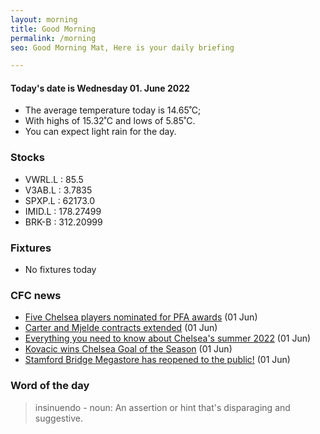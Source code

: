 ```yaml
---
layout: morning
title: Good Morning
permalink: /morning
seo: Good Morning Mat, Here is your daily briefing

---
```


<!-- weather_marker starts -->
#### Today's date is Wednesday 01. June 2022

- The average temperature today is 14.65˚C;
- With highs of 15.32˚C and lows of 5.85˚C.
- You can expect light rain for the day.

<!-- weather_marker ends -->

### Stocks

<!-- stocks_marker starts -->

- VWRL.L : 85.5
- V3AB.L : 3.7835
- SPXP.L : 62173.0
- IMID.L : 178.27499
- BRK-B : 312.20999

<!-- stocks_marker ends -->

### Fixtures

<!-- sports_marker starts -->

- No fixtures today
<!-- sports_marker ends -->

### CFC news

<!-- cfc_marker starts -->
- [Five Chelsea players nominated for PFA awards](https://www.chelseafc.com/en/news/2022/06/01/pfa-chelsea-nominations) (01 Jun)
- [Carter and Mjelde contracts extended](https://www.chelseafc.com/en/news/2022/06/01/carter-and-mjelde-contracts-extended) (01 Jun)
- [Everything you need to know about Chelsea's summer 2022](https://www.chelseafc.com/en/news/2022/06/01/everything-you-need-to-know-about-chelsea-s-summer-2022) (01 Jun)
- [Kovacic wins Chelsea Goal of the Season](https://www.chelseafc.com/en/news/2022/06/01/kovacic-wins-chelsea-goal-of-the-season) (01 Jun)
- [Stamford Bridge Megastore has reopened to the public!](https://www.chelseafc.com/en/news/2022/06/01/stamford-bridge-megastore-has-reopened-to-the-public-) (01 Jun)

<!-- cfc_marker ends -->

### Word of the day
<!-- word_marker starts -->

 > insinuendo - noun: An assertion or hint that's disparaging and suggestive.

<!-- word_marker ends -->
